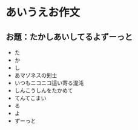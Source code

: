 ﻿# あいうえお作文
## お題：たかしあいしてるよずーっと
- た
- か
- し
- あマゾネスの剣士
- いつもニコニコ這い寄る混沌
- しんこうしんをたかめて
- てんてこまい
- る
- よ
- ずーっと
